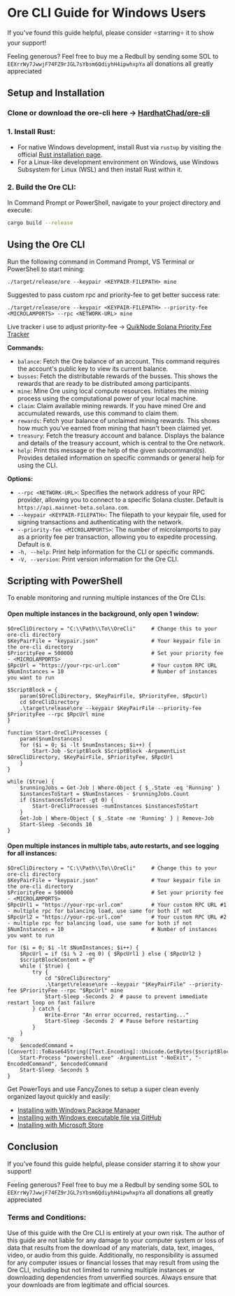 # Ore CLI Guide for Windows Users

If you've found this guide helpful, please consider ⭐starring⭐ it to show your support!

Feeling generous? Feel free to buy me a Redbull by sending some SOL to `EEXrrWy7JwwjF74FZ9rJGL7sYbsm6QdiyhH4ipwhxpYa` all donations all greatly appreciated

## Setup and Installation

### Clone or download the ore-cli here -> [HardhatChad/ore-cli](https://github.com/HardhatChad/ore-cli)

### 1. Install Rust:

- For native Windows development, install Rust via `rustup` by visiting the official [Rust installation page](https://www.rust-lang.org/tools/install).
- For a Linux-like development environment on Windows, use Windows Subsystem for Linux (WSL) and then install Rust within it.

### 2. Build the Ore CLI:

In Command Prompt or PowerShell, navigate to your project directory and execute:

```sh
cargo build --release
```

## Using the Ore CLI

Run the following command in Command Prompt, VS Terminal or PowerShell to start mining:

```
./target/release/ore --keypair <KEYPAIR-FILEPATH> mine
```

Suggested to pass custom rpc and priority-fee to get better success rate:

```
./target/release/ore --keypair <KEYPAIR-FILEPATH> --priority-fee <MICROLAMPORTS> --rpc <NETWORK-URL> mine
```

Live <MICROLAMPORTS> tracker i use to adjust priority-fee -> [QuikNode Solana Priority Fee Tracker](https://www.quicknode.com/gas-tracker/solana)

**Commands:**

- `balance`: Fetch the Ore balance of an account. This command requires the account's public key to view its current balance.
- `busses`: Fetch the distributable rewards of the busses. This shows the rewards that are ready to be distributed among participants.
- `mine`: Mine Ore using local compute resources. Initiates the mining process using the computational power of your local machine.
- `claim`: Claim available mining rewards. If you have mined Ore and accumulated rewards, use this command to claim them.
- `rewards`: Fetch your balance of unclaimed mining rewards. This shows how much you've earned from mining that hasn't been claimed yet.
- `treasury`: Fetch the treasury account and balance. Displays the balance and details of the treasury account, which is central to the Ore network.
- `help`: Print this message or the help of the given subcommand(s). Provides detailed information on specific commands or general help for using the CLI.

**Options:**

- `--rpc <NETWORK-URL>`: Specifies the network address of your RPC provider, allowing you to connect to a specific Solana cluster. Default is `https://api.mainnet-beta.solana.com`.
- `--keypair <KEYPAIR-FILEPATH>`: The filepath to your keypair file, used for signing transactions and authenticating with the network.
- `--priority-fee <MICROLAMPORTS>`: The number of microlamports to pay as a priority fee per transaction, allowing you to expedite processing. Default is `0`.
- `-h, --help`: Print help information for the CLI or specific commands.
- `-V, --version`: Print version information for the Ore CLI.

## Scripting with PowerShell

To enable monitoring and running multiple instances of the Ore CLIs:

#### Open multiple instances in the background, only open 1 window:
```
$OreCliDirectory = "C:\\Path\\To\\OreCli"     # Change this to your ore-cli directory
$KeyPairFile = "keypair.json"                 # Your keypair file in the ore-cli directory
$PriorityFee = 500000                         # Set your priority fee - <MICROLAMPORTS>
$RpcUrl = "https://your-rpc-url.com"          # Your custom RPC URL
$NumInstances = 10                            # Number of instances you want to run

$ScriptBlock = {
    param($OreCliDirectory, $KeyPairFile, $PriorityFee, $RpcUrl)
    cd $OreCliDirectory
    .\target\release\ore --keypair $KeyPairFile --priority-fee $PriorityFee --rpc $RpcUrl mine
}

function Start-OreCliProcesses {
    param($numInstances)
    for ($i = 0; $i -lt $numInstances; $i++) {
        Start-Job -ScriptBlock $ScriptBlock -ArgumentList $OreCliDirectory, $KeyPairFile, $PriorityFee, $RpcUrl
    }
}

while ($true) {
    $runningJobs = Get-Job | Where-Object { $_.State -eq 'Running' }
    $instancesToStart = $NumInstances - $runningJobs.Count
    if ($instancesToStart -gt 0) {
        Start-OreCliProcesses -numInstances $instancesToStart
    }
    Get-Job | Where-Object { $_.State -ne 'Running' } | Remove-Job
    Start-Sleep -Seconds 10
}
```

#### Open multiple instances in multiple tabs, auto restarts, and see logging for all instances:
```
$OreCliDirectory = "C:\\Path\\To\\OreCli"     # Change this to your ore-cli directory
$KeyPairFile = "keypair.json"                 # Your keypair file in the ore-cli directory
$PriorityFee = 500000                         # Set your priority fee - <MICROLAMPORTS>
$RpcUrl1 = "https://your-rpc-url.com"         # Your custom RPC URL #1 - multiple rpc for balancing load, use same for both if not
$RpcUrl2 = "https://your-rpc-url.com"         # Your custom RPC URL #2 - multiple rpc for balancing load, use same for both if not
$NumInstances = 10                            # Number of instances you want to run

for ($i = 0; $i -lt $NumInstances; $i++) {
    $RpcUrl = if ($i % 2 -eq 0) { $RpcUrl1 } else { $RpcUrl2 }
    $scriptBlockContent = @"
    while (`$true) {
        try {
            cd "$OreCliDirectory"
            .\target\release\ore --keypair "$KeyPairFile" --priority-fee $PriorityFee --rpc "$RpcUrl" mine
            Start-Sleep -Seconds 2  # pause to prevent immediate restart loop on fast failure
        } catch {
            Write-Error "An error occurred, restarting..."
            Start-Sleep -Seconds 2  # Pause before restarting
        }
    }
"@
    $encodedCommand = [Convert]::ToBase64String([Text.Encoding]::Unicode.GetBytes($scriptBlockContent))
    Start-Process "powershell.exe" -ArgumentList "-NoExit", "-EncodedCommand", $encodedCommand
    Start-Sleep -Seconds 5
}
```
Get PowerToys and use FancyZones to setup a super clean evenly organized layout quickly and easily:

- [Installing with Windows Package Manager](https://learn.microsoft.com/en-us/windows/powertoys/install#installing-with-windows-package-manager)
- [Installing with Windows executable file via GitHub](https://learn.microsoft.com/en-us/windows/powertoys/install#installing-with-windows-executable-file-via-github)
- [Installing with Microsoft Store](https://learn.microsoft.com/en-us/windows/powertoys/install#installing-with-microsoft-store)



## Conclusion

If you've found this guide helpful, please consider starring it to show your support!

Feeling generous? Feel free to buy me a Redbull by sending some SOL to `EEXrrWy7JwwjF74FZ9rJGL7sYbsm6QdiyhH4ipwhxpYa` all donations all greatly appreciated

### Terms and Conditions:

Use of this guide with the Ore CLI is entirely at your own risk. The author of this guide are not liable for any damage to your computer system or loss of data that results from the download of any materials, data, text, images, video, or audio from this guide. Additionally, no responsibility is assumed for any computer issues or financial losses that may result from using the Ore CLI, including but not limited to running multiple instances or downloading dependencies from unverified sources. Always ensure that your downloads are from legitimate and official sources.
